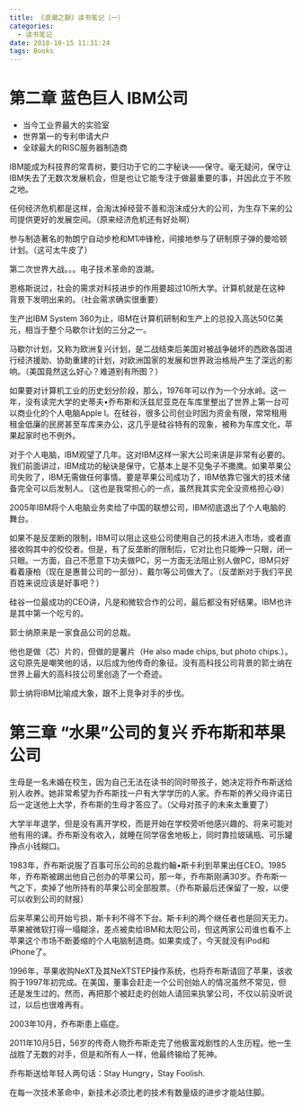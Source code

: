 ```yaml
---
title: 《浪潮之巅》读书笔记（一）
categories:
  - 读书笔记
date: 2018-10-15 11:31:24
tags: Books
---
```


<!-- more -->

# 第二章 蓝色巨人 IBM公司

- 当今工业界最大的实验室
- 世界第一的专利申请大户
- 全球最大的RISC服务器制造商

IBM能成为科技界的常青树，要归功于它的二字秘诀——保守。毫无疑问，保守让IBM失去了无数次发展机会，但是也让它能专注于做最重要的事，并因此立于不败之地。

任何经济危机都是这样，会淘汰掉经营不善和泡沫成分大的公司，为生存下来的公司提供更好的发展空间。（原来经济危机还有好处啊）

参与制造著名的勃朗宁自动步枪和M1冲锋枪，间接地参与了研制原子弹的曼哈顿计划。（这可太牛皮了）

第二次世界大战。。。电子技术革命的浪潮。

恩格斯说过，社会的需求对科技进步的作用要超过10所大学。计算机就是在这种背景下发明出来的。（社会需求确实很重要）

生产出IBM System 360为止，IBM在计算机研制和生产上的总投入高达50亿美元，相当于整个马歇尔计划的三分之一。

马歇尔计划，又称为欧洲复兴计划，是二战结束后美国对被战争破坏的西欧各国进行经济援助、协助重建的计划，对欧洲国家的发展和世界政治格局产生了深远的影响。（美国竟然这么好心？难道别有所图？）

如果要对计算机工业的历史划分阶段，那么，1976年可以作为一个分水岭。这一年，没有读完大学的史蒂夫•乔布斯和沃兹尼亚克在车库里整出了世界上第一台可以商业化的个人电脑Apple I。在硅谷，很多公司创业时因为资金有限，常常租用租金低廉的民房甚至车库来办公，这几乎是硅谷特有的现象，被称为车库文化，苹果起家时也不例外。

对于个人电脑，IBM观望了几年。这对IBM这样一家大公司来讲是非常有必要的。我们前面讲过，IBM成功的秘诀是保守，它基本上是不见兔子不撒鹰。如果苹果公司失败了，IBM无需做任何事情。要是苹果公司成功了，IBM依靠它强大的技术储备完全可以后发制人。（这也是我常担心的一点，虽然我其实完全没资格担心😅）

2005年IBM将个人电脑业务卖给了中国的联想公司，IBM彻底退出了个人电脑的舞台。

如果不是反垄断的限制，IBM可以阻止这些公司使用自己的技术进入市场，或者直接收购其中的佼佼者。但是，有了反垄断的限制后，它对比也只能睁一只眼，闭一只眼。一方面，自己不愿意下功夫做PC，另一方面无法阻止别人做PC，IBM只好看着康柏（现在是惠普公司的一部分）、戴尔等公司做大了。（反垄断对于我们平民百姓来说应该是好事吧？）

硅谷一位最成功的CEO讲，凡是和微软合作的公司，最后都没有好结果。IBM也许是其中第一个吃亏的。

郭士纳原来是一家食品公司的总裁。

他也是做（芯）片的，但做的是薯片（He also made chips, but photo chips.）。这句原先是嘲笑他的话，以后成为他传奇的象征。没有高科技公司背景的郭士纳在世界上最大的高科技公司里创造了一个奇迹。

郭士纳将IBM比喻成大象，跟不上竞争对手的步伐。

# 第三章 “水果”公司的复兴 乔布斯和苹果公司

生母是一名未婚在校生，因为自己无法在读书的同时带孩子，她决定将乔布斯送给别人收养。她非常希望为乔布斯找一户有大学学历的人家。乔布斯的养父母许诺日后一定送他上大学，乔布斯的生母才答应了。（父母对孩子的未来太重要了）

大学半年退学，但是没有离开学校，而是开始在学校旁听他感兴趣的、将来可能对他有用的课。乔布斯没有收入，就睡在同学宿舍地板上，同时靠捡玻璃瓶、可乐罐挣点小钱糊口。

1983年，乔布斯说服了百事可乐公司的总裁约翰•斯卡利到苹果出任CEO。1985年，乔布斯被踢出他自己创办的苹果公司，那一年，乔布斯刚满30岁。乔布斯一气之下，卖掉了他所持有的苹果公司全部股票。（乔布斯最后还保留了一股，以便可以收到公司的财报）

后来苹果公司开始亏损，斯卡利不得不下台。斯卡利的两个继任者也是回天无力。苹果被微软打得一塌糊涂，差点被卖给IBM和太阳公司，但这两家公司谁也看不上苹果这个市场不断萎缩的个人电脑制造商。如果卖成了，今天就没有iPod和iPhone了。

1996年，苹果收购NeXT及其NeXTSTEP操作系统，也将乔布斯请回了苹果，该收购于1997年初完成。在美国，董事会赶走一个公司创始人的情况虽然不常见，但还是发生过的。然而，再把那个被赶走的创始人请回来执掌公司，不仅以前没听说过，以后也很难再有。

2003年10月，乔布斯患上癌症。

2011年10月5日，56岁的传奇人物乔布斯走完了他极富戏剧性的人生历程。他一生战胜了无数的对手，但是和所有人一样，他最终输给了死神。

乔布斯送给年轻人两句话：Stay Hungry，Stay Foolish.

在每一次技术革命中，新技术必须比老的技术有数量级的进步才能站住脚。